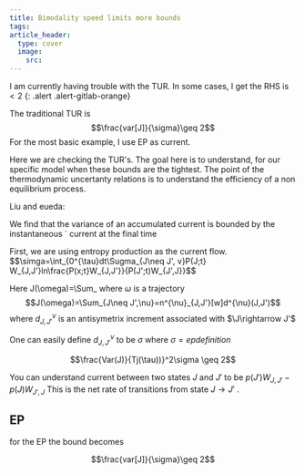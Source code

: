 ```yaml
---
title: Bimodality speed limits more bounds
tags: 
article_header:
  type: cover
  image:
    src: 
---
```

I am currently having trouble with the TUR. In some cases, I get the RHS is $< 2$
{: .alert .alert-gitlab-orange}

The traditional TUR is  $$\frac{var[J]}{\sigma}\geq 2$$ For the most basic example, I use EP as current. 

Here we are checking the TUR's. The goal here is to understand, for our specific model when these bounds are the tightest. The point of the thermodynamic uncertanty relations is to understand the efficiency of a non equilibrium process. 

Liu and eueda: 

We find that the variance of an accumulated current is bounded by the instantaneous ´
current at the final time


First, we are using entropy production as the current flow. 
$$\simga=\int_{0^{\tau}dt\Sugma_{J\neq J', v}P(J;t} W_{J,J'}ln\frac{P(x;t}W_{J,J'}}{P(J';t)W_{J',J}}$$

Here J(\omega)=\Sum_
where $\omega$ is a trajectory
$$J(\omega)=\Sum_{J\neq J',\nu}=n^{\nu}_{J,J'}[w]d^{\nu}(J,J')$$
where $d^{\nu}_{J,J'}$ is  an antisymetrix increment associated with $\J\rightarrow J'$

One can easily define $d^{\nu}_{J,J'}$ to be $\sigma$ where $\sigma = ep definition$



$$\frac{Var(J)}{Tj(\tau))}^2\sigma \geq 2$$

You can understand current between two states $J$ and $J'$ to be $p(J')W_{J,J'}-p(J)W_{J',J}$ This is the net rate of transitions from state $J \rightarrow J'$
.
## EP

for the EP the bound becomes 

$$\frac{var[J]}{\sigma}\geq 2$$
